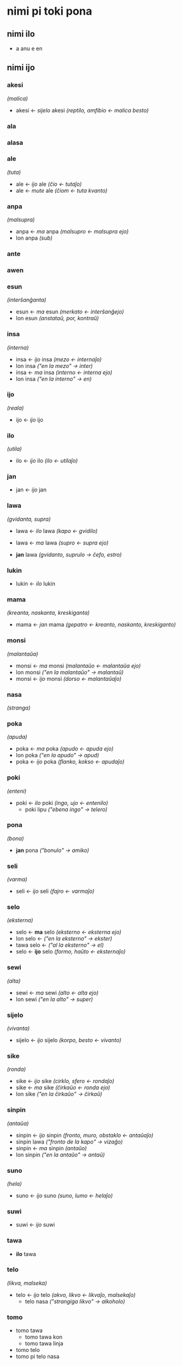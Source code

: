 # nimi pi toki pona

## nimi ilo

* a anu e en

## nimi ijo

### akesi
*(malica)*

* akesi ← *sijelo* akesi *(reptilo, amfibio ← malica besto)* 

### ala

### alasa

### ale
*(tuta)*

* ale ← *ijo* ale *(ĉio ← tutaĵo)*
* ale ← *mute* ale *(ĉiom ← tuta kvanto)*

### anpa
*(malsupra)*

* anpa ← *ma* anpa *(malsupro ← malsupra ejo)*
 * lon anpa *(sub)*

### ante

### awen

### esun
*(interŝanĝanta)*

* esun ← *ma* esun *(merkato ← interŝanĝejo)*
 * lon esun *(anstataŭ, por, kontraŭ)*

### insa
*(interna)*

* insa ← *ijo* insa *(mezo ← internaĵo)*
 *  lon insa *("en la mezo" → inter)*
* insa ← *ma* insa *(interno ← interna ejo)*
 * lon insa *("en la interno" → en)*

### ijo
*(reala)*

* ijo ← *ijo* ijo

### ilo
*(utila)*

* ilo ← *ijo* ilo *(ilo ← utilaĵo)*

### jan
* jan ← *ijo* jan

### lawa
*(gvidanta, supra)*

* lawa ← *ilo* lawa *(kapo ← gvidilo)*
* lawa ← *ma* lawa *(supro ← supra ejo)*

* **jan** lawa *(gvidanto, suprulo → ĉefo, estro)*

### lukin
* lukin ← *ilo* lukin

### mama
*(kreanta, naskanta, kreskiganta)*

* mama ← *jan* mama *(gepatro ← kreanto, naskanto, kreskiganto)*

### monsi
*(malantaŭa)*

* monsi ← *ma* monsi *(malantaŭo ← malantaŭa ejo)*
 * lon monsi *("en la malantaŭo" → malantaŭ)*
* monsi ← *ijo* monsi *(dorso ← malantaŭaĵo)*

### nasa
*(stranga)*

### poka
*(apuda)*

* poka ← *ma* poka *(apudo ← apuda ejo)*
 * lon poka *("en la apudo" → apud)*
* poka ← *ijo* poka *(flanko, kokso ← apudaĵo)*

### poki
*(enteni)*

* poki ← *ilo* poki *(ingo, ujo ← entenilo)*
  * poki lipu *("ebena ingo" → telero)*

### pona
*(bona)*

* **jan** pona *("bonulo" → amiko)*

### seli
*(varma)*

* seli ← *ijo* seli *(fajro ← varmaĵo)*

### selo
*(eksterna)*

* selo ← **ma** selo *(eksterno ← eksterna ejo)*
 * lon selo ← *("en la eksterno" → ekster)*
 * tawa selo ← *("al la eksterno" → el)*
* selo ← **ijo** selo *(formo, haŭto ← eksternaĵo)*

### sewi
*(alta)*

* sewi ← *ma* sewi *(alto ← alta ejo)*
 * lon sewi *("en la alto" → super)*

### sijelo
*(vivanta)*

* sijelo ← *ijo* sijelo *(korpo, besto ← vivanto)*

### sike
*(ronda)*

* sike ← *ijo* sike *(cirklo, sfero ← rondaĵo)*
* sike ← *ma* sike *(ĉirkaŭo ← ronda ejo)*
 * lon sike *("en la ĉirkaŭo" → ĉirkaŭ)*

### sinpin
*(antaŭa)*

* sinpin ← *ijo* sinpin *(fronto, muro, obstaklo ← antaŭaĵo)*
 * sinpin lawa *("fronto de la kapo" → vizaĝo)*
* sinpin ← *ma* sinpin *(antaŭo)*
 * lon sinpin *("en la antaŭo" → antaŭ)*

### suno
*(hela)*

* suno ← *ijo* suno *(suno, lumo ← helaĵo)*

### suwi
* suwi ← *ijo* suwi

### tawa
* **ilo** tawa

### telo
*(likva, malseka)*

* telo ← *ijo* telo *(akvo, likvo ← likvaĵo, malsekaĵo)*
  * telo nasa *("strangiga likvo" → alkoholo)*

### tomo
* tomo tawa
  * tomo tawa kon
  * tomo tawa linja
* tomo telo
* tomo pi telo nasa

